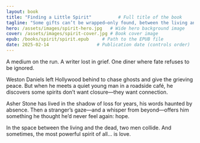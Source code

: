 ```yaml
---
layout: book
title: "Finding a Little Spirit"          # Full title of the book
tagline: "Some gifts can’t be wrapped—only found, between the living and the beyond..."     # Subtitle, hook, or mood phrase
hero: /assets/images/spirit-hero.jpg   # Wide hero background image
cover: /assets/images/spirit-cover.jpg # Book cover image
epub: /books/spirit/spirit.epub     # Path to the EPUB file
date: 2025-02-14                  # Publication date (controls order)
---
```

A medium on the run. A writer lost in grief. One diner where fate refuses to be ignored.

Weston Daniels left Hollywood behind to chase ghosts and give the grieving peace. But when he meets a quiet young man in a roadside café, he discovers some spirits don’t want closure—they want connection.

Asher Stone has lived in the shadow of loss for years, his words haunted by absence. Then a stranger’s gaze—and a whisper from beyond—offers him something he thought he’d never feel again: hope.

In the space between the living and the dead, two men collide. And sometimes, the most powerful spirit of all… is love.
